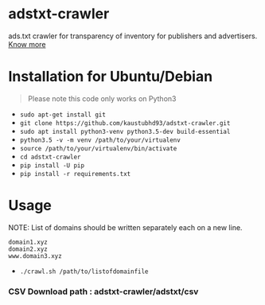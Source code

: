 # adstxt-crawler
ads.txt crawler for transparency of inventory for publishers and advertisers.  
[Know more](https://github.com/kaustubhd93/adstxt-crawler/wiki/Ads.txt-concepts)  

# Installation for Ubuntu/Debian
> Please note this code only works on Python3
- `sudo apt-get install git`
- `git clone https://github.com/kaustubhd93/adstxt-crawler.git`
- `sudo apt install python3-venv python3.5-dev build-essential`
- `python3.5 -v -m venv /path/to/your/virtualenv`
- `source /path/to/your/virtualenv/bin/activate`
- `cd adstxt-crawler`
- `pip install -U pip`
- `pip install -r requirements.txt`

# Usage
NOTE: List of domains should be written separately each on a new line.  
```
domain1.xyz  
domain2.xyz  
www.domain3.xyz  
```

- `./crawl.sh /path/to/listofdomainfile`

### CSV Download path : adstxt-crawler/adstxt/csv

